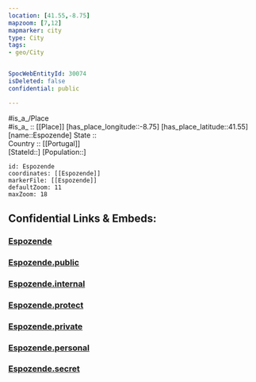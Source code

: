 ```yaml
---
location: [41.55,-8.75] 
mapzoom: [7,12] 
mapmarker: city 
type: City
tags:
- geo/City


SpocWebEntityId: 30074
isDeleted: false
confidential: public

---
```

#is_a_/Place  
#is_a_ :: [[Place]] 
[has_place_longitude::-8.75] 
[has_place_latitude::41.55] 
[name::Espozende] 
State ::  
Country :: [[Portugal]]  
[StateId::] 
[Population::] 



```leaflet
id: Espozende
coordinates: [[Espozende]] 
markerFile: [[Espozende]] 
defaultZoom: 11 
maxZoom: 18
```


## Confidential Links & Embeds: 

### [Espozende](/_Standards/Earth/Continent/Europe/Europe~South/Portugal/Districts~Portugal/Braga/City/Espozende.md) 

### [Espozende.public](/_public/Earth/Continent/Europe/Europe~South/Portugal/Districts~Portugal/Braga/City/Espozende.public.md) 

### [Espozende.internal](/_internal/Earth/Continent/Europe/Europe~South/Portugal/Districts~Portugal/Braga/City/Espozende.internal.md) 

### [Espozende.protect](/_protect/Earth/Continent/Europe/Europe~South/Portugal/Districts~Portugal/Braga/City/Espozende.protect.md) 

### [Espozende.private](/_private/Earth/Continent/Europe/Europe~South/Portugal/Districts~Portugal/Braga/City/Espozende.private.md) 

### [Espozende.personal](/_personal/Earth/Continent/Europe/Europe~South/Portugal/Districts~Portugal/Braga/City/Espozende.personal.md) 

### [Espozende.secret](/_secret/Earth/Continent/Europe/Europe~South/Portugal/Districts~Portugal/Braga/City/Espozende.secret.md)

